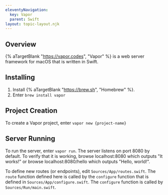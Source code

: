 ```yaml
---
eleventyNavigation:
  key: Vapor
  parent: Swift
layout: topic-layout.njk
---
```


## Overview

{% aTargetBlank "https://vapor.codes", "Vapor" %} is a web server framework
for macOS that is written in Swift.

## Installing

1. Install {% aTargetBlank "https://brew.sh", "Homebrew" %}.
1. Enter `brew install vapor`

## Project Creation

To create a Vapor project, enter `vapor new {project-name}`

## Server Running

To run the server, enter `vapor run`.
The server listens on port 8080 by default.
To verify that it is working,
browse localhost:8080 which outputs "It works!" or
browse localhost:8080/hello which outputs "Hello, world!".

To define new routes (or endpoints), edit `Sources/App/routes.swift`.
The `route` function defined here is called by the
`configure` function that is defined in `Sources/App/configure.swift`.
The `configure` function is called by `Sources/Run/main.swift`.
